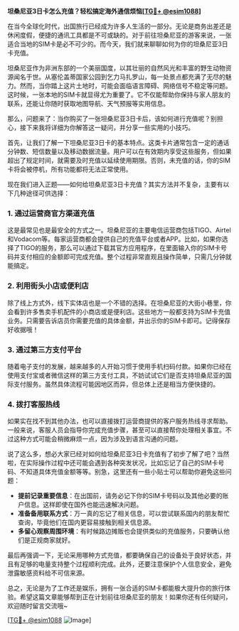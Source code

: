 **坦桑尼亚3日卡怎么充值？轻松搞定海外通信烦恼[[TG💪+ @esim1088](https://t.me/s/esim1088)]**

在当今全球化时代，出国旅行已经成为许多人生活的一部分。无论是商务出差还是休闲度假，便捷的通讯工具都是不可或缺的。对于前往坦桑尼亚的游客来说，一张适合当地的SIM卡是必不可少的。而今天，我们就来聊聊如何为你的坦桑尼亚3日卡充值。

坦桑尼亚作为非洲东部的一个美丽国度，以其壮丽的自然风光和丰富的野生动物资源闻名于世。从塞伦盖蒂国家公园到乞力马扎罗山，每一处景点都充满了无尽的魅力。然而，当你踏上这片土地时，可能会面临语言障碍、网络信号不稳定等问题。这时候，一张本地的SIM卡就显得尤为重要了。它不仅能帮助你保持与家人朋友的联系，还能让你随时获取地图导航、天气预报等实用信息。

那么，问题来了：当你购买了一张坦桑尼亚3日卡后，该如何进行充值呢？别担心，接下来我将详细为你解答这一疑问，并分享一些实用的小技巧。

首先，让我们了解一下坦桑尼亚3日卡的基本特点。这类卡片通常包含一定的通话分钟数、短信数量以及移动数据流量。用户可以在有效期内享受这些服务，但如果超出了规定时间，就需要及时充值以延续使用期限。否则，未充值的话，你的SIM卡将会被停机，所有功能都将无法正常使用。

现在我们进入正题——如何给坦桑尼亚3日卡充值？其实方法并不复杂，主要有以下几种途径可供选择：

### 1. **通过运营商官方渠道充值**
这是最常见也是最安全的方式之一。坦桑尼亚的主要电信运营商包括TIGO、Airtel和Vodacom等。每家运营商都会提供自己的充值平台或者APP。比如，如果你选择了TIGO的服务，那么可以通过下载其官方应用程序，在里面输入你的SIM卡号码并支付相应的金额即可完成充值。整个过程非常直观且操作简单，只需几分钟就能搞定。

### 2. **利用街头小店或便利店**
除了线上方式外，线下实体店也是一个不错的选择。在坦桑尼亚的大街小巷里，你会看到许多售卖手机配件的小商店或是便利店。这些地方一般都支持为SIM卡充值业务。只需要告诉店员你需要充值的具体金额，并出示你的SIM卡即可。记得保存好收据哦！

### 3. **通过第三方支付平台**
随着电子支付的发展，越来越多的人开始习惯于使用手机扫码付款。如果你已经在使用支付宝或者微信这样的第三方支付工具，不妨试试它们是否支持坦桑尼亚的国际支付服务。虽然具体流程可能因地区而异，但总体上还是相当方便快捷的。

### 4. **拨打客服热线**
如果实在找不到其他办法，也可以直接拨打运营商提供的客户服务热线寻求帮助。一般来说，客服人员会指导你完成充值步骤，甚至可以直接帮你处理相关事宜。不过这种方式可能会稍微麻烦一点，因为涉及到语言沟通的问题。

说了这么多，想必大家已经对如何给坦桑尼亚3日卡充值有了初步了解了吧？当然啦，在实际操作过程中还可能会遇到各种突发状况，比如忘记了自己的SIM卡号码、不知道具体充值金额等等。别急，这里还有一些小贴士可以帮助你避免这些问题：

- **提前记录重要信息**：在出国前，请务必记下你的SIM卡号码以及其他必要的账户信息。这样即使在国外也能迅速解决问题。
- **准备备用联系方式**：万一真的忘记了相关信息，可以尝试联系国内的朋友帮忙查询，毕竟他们在国内更容易接触到相关信息源。
- **多留心观察周围环境**：有时候路边摊贩也会提供类似的充值服务，只要确认他们是正规商家就好。

最后再强调一下，无论采用哪种方式充值，都要确保自己的设备处于良好状态，并且有足够的电量支持整个过程顺利完成。此外，还要注意保护个人信息安全，避免泄露敏感资料给不可信来源。

总之，无论是为了工作还是娱乐，拥有一张合适的SIM卡都能极大提升你的旅行体验。希望这篇文章能够帮到正在计划前往坦桑尼亚的朋友！如果你还有任何疑问，欢迎随时留言交流哦~

[[TG💪+ @esim1088](https://t.me/s/esim1088) ![Image](https://i.postimg.cc/4NQfJmqS/Snipaste-2025-05-13-00-14-12.png)]